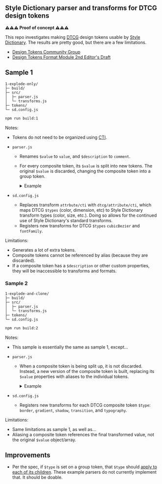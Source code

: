 ## Style Dictionary parser and transforms for DTCG design tokens

**⚠️⚠️⚠️ Proof of concept ⚠️⚠️⚠️**

This repo investigates making <abbr title="Design Tokens Community Group">[DTCG](https://www.designtokens.org/)</abbr> design tokens usable by [Style Dictionary](https://amzn.github.io/style-dictionary). The results are pretty good, but there are a few limitations.

- [Design Tokens Community Group](https://www.designtokens.org/)
- [Design Tokens Format Module 2nd Editor's Draft](https://second-editors-draft.tr.designtokens.org/format/)

## Sample 1

```text
1-explode-only/
├─ build/
├─ src/
│  ├─ parser.js
│  └─ transforms.js
├─ tokens/
└─ sd.config.js
```

```bash
npm run build:1
```

Notes:

- Tokens do not need to be organized using [CTI](https://amzn.github.io/style-dictionary/#/tokens?id=category-type-item).
- `parser.js`
  <!-- prettier-ignore -->
  - Renames `$value` to `value`, and `$description` to `comment`.
  - For every composite token, its `$value` is split into new tokens. The original `$value` is discarded, changing the composite token into a group token.

    <details><summary>Example</summary>

    ```json
    // Before
    {
      "border": {
        "thin": {
          "$type": "border",
          "value": {
            "width": "1px",
            "color": "black"
          }
        }
      }
    }
    // After
    {
      "border": {
        "thin": {
          "$type": "border",
          "width": { "value": "1px", "$type": "dimension" },
          "color": { "value": "black", "$type": "color" },
        }
      }
    }
    ```

    </details>

- `sd.config.js`
  - Replaces transform `attrbute/cti` with `dtcg/attribute/cti`, which maps DTCG `$types` (color, dimension, etc) to Style Dictionary transform types (color, size, etc.). Doing so allows for the continued use of Style Dictionary's standard transforms.
  - Registers new transforms for DTCG `$types` `cubicBezier` and `fontFamily`.

Limitations:

- Generates a lot of extra tokens.
- Composite tokens cannot be referenced by alias (because they are discarded).
- If a composite token has a `$description` or other custom properties, they will be inaccessible to transforms and formats.

### Sample 2

```text
1-explode-and-clone/
├─ build/
├─ src/
│  ├─ parser.js
│  └─ transforms.js
├─ tokens/
└─ sd.config.js
```

```bash
npm run build:2
```

Notes:

- This sample is essentially the same as sample 1, except...
- `parser.js`
  <!-- prettier-ignore -->
  - When a composite token is being split up, it is not discarded. Instead, a new version of the composite token is built, replacing its `$value` properties with aliases to the individual tokens.

    <details><summary>Example</summary>

    ```json
    // Before
    {
      "border": {
        "thin": {
          "$type": "border",
          "$description": "Thin border",
          "value": {
            "width": "1px",
            "color": "black"
          }
          "extra": "extra"
        }
      }
    }
    // After
    {
      "border": {
        "thin": {
          "width": { "value": "1px", "$type": "dimension" },
          "color": { "value": "black", "$type": "color" },
          "@": {
            "$type": "border",
            "comment": "Thin border",
            "value": {
              "width": { "value": "{border.thin.width}" },
              "color": { "value": "{border.thin.color}" }
            },
            "extra": "extra"
          }
        }
      }
    }
    ```

    </details>

- `sd.config.js`
  - Registers new transforms for each DTCG composite token `$type`: `border`, `gradient`, `shadow`, `transition`, and `typography`.

Limitations:

- Same limitations as sample 1, as well as...
- Aliasing a composite token references the final transformed value, not the original `$value` object/array.

## Improvements

- Per the spec, if `$type` is set on a group token, that `$type` should [apply to each of its children](https://tr.designtokens.org/format/#type-1). These example parsers do not currently implement that. It should be doable.
